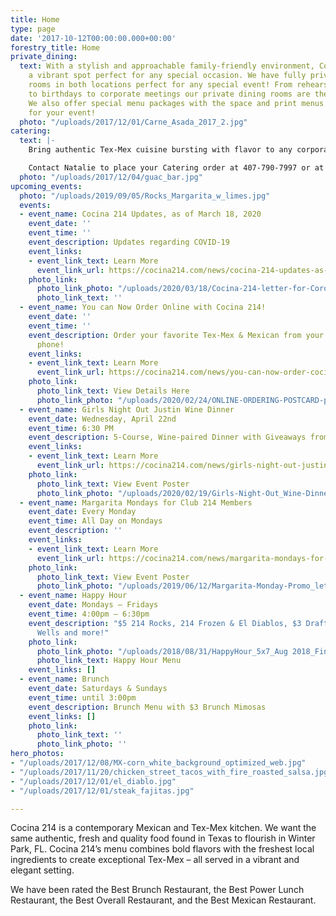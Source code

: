 ```yaml
---
title: Home
type: page
date: '2017-10-12T00:00:00.000+00:00'
forestry_title: Home
private_dining:
  text: With a stylish and approachable family-friendly environment, Cocina 214 is
    a vibrant spot perfect for any special occasion. We have fully private dining
    rooms in both locations perfect for any special event! From rehearsal dinners
    to birthdays to corporate meetings our private dining rooms are the perfect space.
    We also offer special menu packages with the space and print menus exclusively
    for your event!
  photo: "/uploads/2017/12/01/Carne_Asada_2017_2.jpg"
catering:
  text: |-
    Bring authentic Tex-Mex cuisine bursting with flavor to any corporate, wedding or private event by selecting Cocina 214 as your catering preference. Whether the event is small or large, Cocina 214 offers a wide variety of dishes that caters to all types of palates. Cocina 214 catering combines the experience of freshly made food with dedicated high quality service to make a perfect eating experience at any event. Make your event buzz with excitement over the authentic and deliciousness Tex-Mex food provided by Cocina 214 catering service.

    Contact Natalie to place your Catering order at 407-790-7997 or at Natalie@cocina214.com
  photo: "/uploads/2017/12/04/guac_bar.jpg"
upcoming_events:
  photo: "/uploads/2019/09/05/Rocks_Margarita_w_limes.jpg"
  events:
  - event_name: Cocina 214 Updates, as of March 18, 2020
    event_date: ''
    event_time: ''
    event_description: Updates regarding COVID-19
    event_links:
    - event_link_text: Learn More
      event_link_url: https://cocina214.com/news/cocina-214-updates-as-of-march-18-2020/
    photo_link:
      photo_link_photo: "/uploads/2020/03/18/Cocina-214-letter-for-CoronaVirus_update-as-of-March-18-2020-1.jpg"
      photo_link_text: ''
  - event_name: You can Now Order Online with Cocina 214!
    event_date: ''
    event_time: ''
    event_description: Order your favorite Tex-Mex & Mexican from your computer or
      phone!
    event_links:
    - event_link_text: Learn More
      event_link_url: https://cocina214.com/news/you-can-now-order-cocina-214-online/
    photo_link:
      photo_link_text: View Details Here
      photo_link_photo: "/uploads/2020/02/24/ONLINE-ORDERING-POSTCARD-page1.jpg"
  - event_name: Girls Night Out Justin Wine Dinner
    event_date: Wednesday, April 22nd
    event_time: 6:30 PM
    event_description: 5-Course, Wine-paired Dinner with Giveaways from the Winery!
    event_links:
    - event_link_text: Learn More
      event_link_url: https://cocina214.com/news/girls-night-out-justin-wine-dinner/
    photo_link:
      photo_link_text: View Event Poster
      photo_link_photo: "/uploads/2020/02/19/Girls-Night-Out_Wine-Dinner-2020.jpg"
  - event_name: Margarita Mondays for Club 214 Members
    event_date: Every Monday
    event_time: All Day on Mondays
    event_description: ''
    event_links:
    - event_link_text: Learn More
      event_link_url: https://cocina214.com/news/margarita-mondays-for-club-214-members/
    photo_link:
      photo_link_text: View Event Poster
      photo_link_photo: "/uploads/2019/06/12/Margarita-Monday-Promo_letter.jpg"
  - event_name: Happy Hour
    event_date: Mondays – Fridays
    event_time: 4:00pm – 6:30pm
    event_description: "$5 214 Rocks, 214 Frozen & El Diablos, $3 Draft Beers, $5
      Wells and more!"
    photo_link:
      photo_link_photo: "/uploads/2018/08/31/HappyHour_5x7_Aug 2018_Final-2.pdf"
      photo_link_text: Happy Hour Menu
    event_links: []
  - event_name: Brunch
    event_date: Saturdays & Sundays
    event_time: until 3:00pm
    event_description: Brunch Menu with $3 Brunch Mimosas
    event_links: []
    photo_link:
      photo_link_text: ''
      photo_link_photo: ''
hero_photos:
- "/uploads/2017/12/08/MX-corn_white_background_optimized_web.jpg"
- "/uploads/2017/11/20/chicken_street_tacos_with_fire_roasted_salsa.jpg"
- "/uploads/2017/12/01/el_diablo.jpg"
- "/uploads/2017/12/01/steak_fajitas.jpg"

---
```

Cocina 214 is a contemporary Mexican and Tex-Mex kitchen. We want the same authentic, fresh and quality food found in Texas to flourish in Winter Park, FL. Cocina 214’s menu combines bold flavors with the freshest local ingredients to create exceptional Tex-Mex – all served in a vibrant and elegant setting.

We have been rated the Best Brunch Restaurant, the Best Power Lunch Restaurant, the Best Overall Restaurant, and the Best Mexican Restaurant.